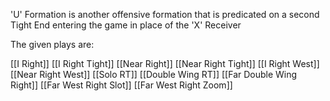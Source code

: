 'U' Formation is another offensive formation that is predicated on a second Tight End entering the game in place of the 'X' Receiver


The given plays are:

[[I Right]]
[[I Right Tight]]
[[Near Right]]
[[Near Right Tight]]
[[I Right West]]
[[Near Right West]]
[[Solo RT]]
[[Double Wing RT]]
[[Far Double Wing Right]]
[[Far West Right Slot]]
[[Far West Right Zoom]]

